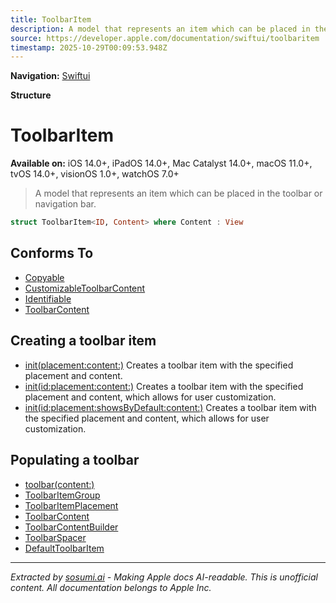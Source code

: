 ```yaml
---
title: ToolbarItem
description: A model that represents an item which can be placed in the toolbar or navigation bar.
source: https://developer.apple.com/documentation/swiftui/toolbaritem
timestamp: 2025-10-29T00:09:53.948Z
---
```


**Navigation:** [Swiftui](/documentation/swiftui)

**Structure**

# ToolbarItem

**Available on:** iOS 14.0+, iPadOS 14.0+, Mac Catalyst 14.0+, macOS 11.0+, tvOS 14.0+, visionOS 1.0+, watchOS 7.0+

> A model that represents an item which can be placed in the toolbar or navigation bar.

```swift
struct ToolbarItem<ID, Content> where Content : View
```

## Conforms To

- [Copyable](/documentation/Swift/Copyable)
- [CustomizableToolbarContent](/documentation/swiftui/customizabletoolbarcontent)
- [Identifiable](/documentation/Swift/Identifiable)
- [ToolbarContent](/documentation/swiftui/toolbarcontent)

## Creating a toolbar item

- [init(placement:content:)](/documentation/swiftui/toolbaritem/init(placement:content:)) Creates a toolbar item with the specified placement and content.
- [init(id:placement:content:)](/documentation/swiftui/toolbaritem/init(id:placement:content:)) Creates a toolbar item with the specified placement and content, which allows for user customization.
- [init(id:placement:showsByDefault:content:)](/documentation/swiftui/toolbaritem/init(id:placement:showsbydefault:content:)) Creates a toolbar item with the specified placement and content, which allows for user customization.

## Populating a toolbar

- [toolbar(content:)](/documentation/swiftui/view/toolbar(content:))
- [ToolbarItemGroup](/documentation/swiftui/toolbaritemgroup)
- [ToolbarItemPlacement](/documentation/swiftui/toolbaritemplacement)
- [ToolbarContent](/documentation/swiftui/toolbarcontent)
- [ToolbarContentBuilder](/documentation/swiftui/toolbarcontentbuilder)
- [ToolbarSpacer](/documentation/swiftui/toolbarspacer)
- [DefaultToolbarItem](/documentation/swiftui/defaulttoolbaritem)

---

*Extracted by [sosumi.ai](https://sosumi.ai) - Making Apple docs AI-readable.*
*This is unofficial content. All documentation belongs to Apple Inc.*
